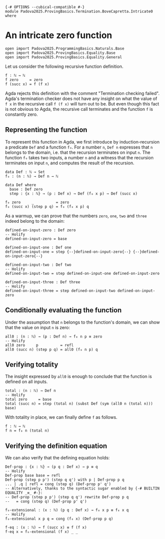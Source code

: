```
{-# OPTIONS --cubical-compatible #-}
module Padova2025.ProvingBasics.Termination.BoveCapretta.Intricate0 where
```

# An intricate zero function

```
open import Padova2025.ProgrammingBasics.Naturals.Base
open import Padova2025.ProvingBasics.Equality.Base
open import Padova2025.ProvingBasics.Equality.General
```

Let us consider the following recursive function definition.

```code
f : ℕ → ℕ
f zero     = zero
f (succ x) = f (f x)
```

Agda rejects this definition with the comment "Termination checking
failed". Agda's termination checker does not have any insight on what
the value of `f x` in the recursive call `f (f x)` will turn out to
be. But even though this fact is not obvious to Agda, the recursive
call terminates and the function `f` is constantly zero.


## Representing the function

To represent this function in Agda, we first introduce by
induction-recursion a predicate `Def` and a function `f₀`. For a
number `n`, `Def n` expresses that `n` belongs to the domain,
i.e. that the recursion terminates on input `n`. The function `f₀`
takes two inputs, a number `n` and a witness that the recursion
terminates on input `n`, and computes the result of the recursion.

```
data Def : ℕ → Set
f₀ : (n : ℕ) → Def n → ℕ

data Def where
  base : Def zero
  step : {x : ℕ} → (p : Def x) → Def (f₀ x p) → Def (succ x)

f₀ zero     _          = zero
f₀ (succ x) (step p q) = f₀ (f₀ x p) q
```

As a warmup, we can prove that the numbers `zero`, `one`, `two` and
`three` indeed belong to the domain:

```
defined-on-input-zero : Def zero
-- Holify
defined-on-input-zero = base
```

```
defined-on-input-one : Def one
defined-on-input-one = step {--}defined-on-input-zero{--} {--}defined-on-input-zero{--}
```

```
defined-on-input-two : Def two
-- Holify
defined-on-input-two = step defined-on-input-one defined-on-input-zero
```

```
defined-on-input-three : Def three
-- Holify
defined-on-input-three = step defined-on-input-two defined-on-input-zero
```


## Conditionally evaluating the function

Under the assumption that `n` belongs to the function's domain, we
can show that the value on input `n` is zero:

```
all0 : (n : ℕ) → (p : Def n) → f₀ n p ≡ zero
-- Holify
all0 zero     p          = refl
all0 (succ n) (step p q) = all0 (f₀ n p) q
```


## Verifying totality

The insight expressed by `all0` is enough to conclude that the function is defined on all
inputs.

```
total : (n : ℕ) → Def n
-- Holify
total zero     = base
total (succ n) = step (total n) (subst Def (sym (all0 n (total n))) base)
```

With totality in place, we can finally define `f` as follows.

```
f : ℕ → ℕ
f n = f₀ n (total n)
```


## Verifying the definition equation

We can also verify that the defining equation holds:

```
Def-prop : {x : ℕ} → (p q : Def x) → p ≡ q
-- Holify
Def-prop base base = refl
Def-prop (step p p') (step q q') with p | Def-prop p q
... | .q | refl = cong (step q) (Def-prop p' q')
-- Alternatively, thanks to the syntactic sugar enabled by {-# BUILTIN EQUALITY _≡_ #-}:
-- Def-prop (step p p') (step q q') rewrite Def-prop p q
--   = cong (step q) (Def-prop p' q')
```

```
f₀-extensional : (x : ℕ) (p q : Def x) → f₀ x p ≡ f₀ x q
-- Holify
f₀-extensional x p q = cong (f₀ x) (Def-prop p q)
```

```
f-eq : (x : ℕ) → f (succ x) ≡ f (f x)
f-eq x = f₀-extensional (f x) _ _
```

